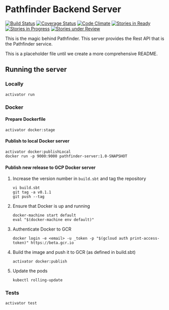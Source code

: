 # Pathfinder Backend Server
[![Build Status](https://travis-ci.org/CSSE497/pathfinder-server.svg?branch=dev)](https://travis-ci.org/CSSE497/pathfinder-server)
[![Coverage Status](https://coveralls.io/repos/CSSE497/pathfinder-server/badge.svg?branch=dev&service=github)](https://coveralls.io/github/CSSE497/pathfinder-server?branch=dev)
[![Code Climate](https://codeclimate.com/github/CSSE497/pathfinder-server/badges/gpa.svg)](https://codeclimate.com/github/CSSE497/pathfinder-server)
[![Stories in Ready](https://badge.waffle.io/CSSE497/pathfinder-server.svg?label=ready&title=Ready)](http://waffle.io/CSSE497/pathfinder-server)
[![Stories in Progress](https://badge.waffle.io/CSSE497/pathfinder-server.svg?label=In%20Progress&title=In%20Progress)](http://waffle.io/CSSE497/pathfinder-server)
[![Stories under Review](https://badge.waffle.io/CSSE497/pathfinder-server.svg?label=Under%20Review&title=Under%20Review)](http://waffle.io/CSSE497/pathfinder-server)

This is the magic behind Pathfinder. This server provides the Rest API that is the Pathfinder service.

This is a placeholder file until we create a more comprehensive README.

## Running the server

### Locally

```
activator run
```

### Docker

#### Prepare Dockerfile

```
activator docker:stage
```

#### Publish to local Docker server

```
activator docker:publishLocal
docker run -p 9000:9000 pathfinder-server:1.0-SNAPSHOT
```

#### Publish new release to GCP Docker server

1. Increase the version number in `build.sbt` and tag the repository

    ```
    vi build.sbt
    git tag -a v0.1.1
    git push --tag
    ```

2. Ensure that Docker is up and running

    ```
    docker-machine start default
    eval "$(docker-machine env default)"
    ```

3. Authenticate Docker to GCR

    ```
    docker login -e <email> -u _token -p "$(gcloud auth print-access-token)" https://beta.gcr.io
    ```


4. Build the image and push it to GCR (as defined in build.sbt)

    ```
    activator docker:publish
    ```

5. Update the pods

    ```
    kubectl rolling-update 
    ```

### Tests

```
activator test
```
